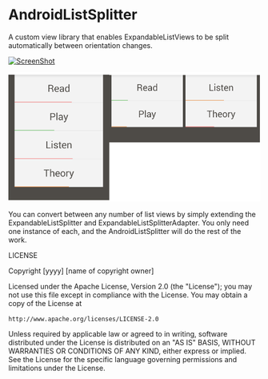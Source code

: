 AndroidListSplitter
===================

A custom view library that enables ExpandableListViews to be split automatically between orientation changes.

[![ScreenShot](https://raw.github.com/GabLeRoux/WebMole/master/ressources/WebMole_Youtube_Video.png)](http://youtu.be/_YH4ca8sqWU)


![Screenshot](screenshots/combined.png)



You can convert between any number of list views by simply extending the ExpandableListSplitter and ExpandableListSplitterAdapter.  You only need one instance of each, and the AndroidListSplitter will do the rest of the work.



LICENSE

Copyright [yyyy] [name of copyright owner]

Licensed under the Apache License, Version 2.0 (the "License");
you may not use this file except in compliance with the License.
You may obtain a copy of the License at

    http://www.apache.org/licenses/LICENSE-2.0

Unless required by applicable law or agreed to in writing, software
distributed under the License is distributed on an "AS IS" BASIS,
WITHOUT WARRANTIES OR CONDITIONS OF ANY KIND, either express or implied.
See the License for the specific language governing permissions and
limitations under the License.